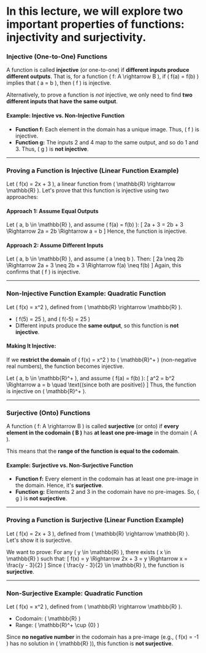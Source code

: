 # In this lecture, we will explore two important properties of functions: **injectivity** and **surjectivity**.

### Injective (One-to-One) Functions

A function is called **injective** (or one-to-one) if **different inputs produce different outputs**. That is, for a function \( f: A \rightarrow B \), if \( f(a) = f(b) \) implies that \( a = b \), then \( f \) is injective.

Alternatively, to prove a function is *not* injective, we only need to find **two different inputs that have the same output**.

#### Example: Injective vs. Non-Injective Function
- **Function f:** Each element in the domain has a unique image. Thus, \( f \) is injective.
- **Function g:** The inputs 2 and 4 map to the same output, and so do 1 and 3. Thus, \( g \) is **not injective**.

---

### Proving a Function is Injective (Linear Function Example)

Let \( f(x) = 2x + 3 \), a linear function from \( \mathbb{R} \rightarrow \mathbb{R} \). Let's prove that this function is injective using two approaches:

#### **Approach 1: Assume Equal Outputs**
Let \( a, b \in \mathbb{R} \), and assume \( f(a) = f(b) \):
\[
2a + 3 = 2b + 3 \Rightarrow 2a = 2b \Rightarrow a = b
\]
Hence, the function is injective.

#### **Approach 2: Assume Different Inputs**
Let \( a, b \in \mathbb{R} \), and assume \( a \neq b \). Then:
\[
2a \neq 2b \Rightarrow 2a + 3 \neq 2b + 3 \Rightarrow f(a) \neq f(b)
\]
Again, this confirms that \( f \) is injective.

---

### Non-Injective Function Example: Quadratic Function

Let \( f(x) = x^2 \), defined from \( \mathbb{R} \rightarrow \mathbb{R} \).

- \( f(5) = 25 \), and \( f(-5) = 25 \)
- Different inputs produce the **same output**, so this function is **not injective**.

#### Making It Injective:
If we **restrict the domain** of \( f(x) = x^2 \) to \( \mathbb{R}^+ \) (non-negative real numbers), the function becomes injective.

Let \( a, b \in \mathbb{R}^+ \), and assume \( f(a) = f(b) \):
\[
a^2 = b^2 \Rightarrow a = b \quad \text{(since both are positive)}
\]
Thus, the function is injective on \( \mathbb{R}^+ \).

---

### Surjective (Onto) Functions

A function \( f: A \rightarrow B \) is called **surjective** (or onto) if **every element in the codomain \( B \)** has **at least one pre-image** in the domain \( A \).

This means that the **range of the function is equal to the codomain**.

#### Example: Surjective vs. Non-Surjective Function
- **Function f:** Every element in the codomain has at least one pre-image in the domain. Hence, it's **surjective**.
- **Function g:** Elements 2 and 3 in the codomain have no pre-images. So, \( g \) is **not surjective**.

---

### Proving a Function is Surjective (Linear Function Example)

Let \( f(x) = 2x + 3 \), defined from \( \mathbb{R} \rightarrow \mathbb{R} \). Let's show it is surjective.

We want to prove: For any \( y \in \mathbb{R} \), there exists \( x \in \mathbb{R} \) such that:
\[
f(x) = y \Rightarrow 2x + 3 = y \Rightarrow x = \frac{y - 3}{2}
\]
Since \( \frac{y - 3}{2} \in \mathbb{R} \), the function is **surjective**.

---

### Non-Surjective Example: Quadratic Function

Let \( f(x) = x^2 \), defined from \( \mathbb{R} \rightarrow \mathbb{R} \).

- Codomain: \( \mathbb{R} \)
- Range: \( \mathbb{R}^+ \cup \{0\} \)

Since **no negative number** in the codomain has a pre-image (e.g., \( f(x) = -1 \) has no solution in \( \mathbb{R} \)), this function is **not surjective**.
